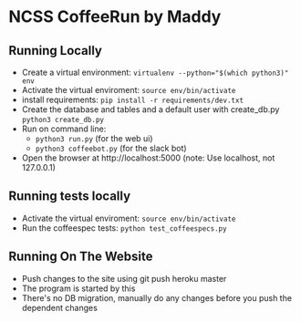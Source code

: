 # NCSS CoffeeRun by Maddy

## Running Locally
* Create a virtual environment:
  `virtualenv --python="$(which python3)" env`
* Activate the virtual enviroment:
  `source env/bin/activate`
* install requirements:
  `pip install -r requirements/dev.txt`
* Create the database and tables and a default user with create\_db.py
  `python3 create_db.py`
* Run on command line:
  * `python3 run.py` (for the web ui)
  * `python3 coffeebot.py` (for the slack bot)
* Open the browser at http://localhost:5000 (note: Use localhost, not 127.0.0.1)

## Running tests locally
 * Activate the virtual enviroment:
   `source env/bin/activate`
 * Run the coffeespec tests:
   `python test_coffeespecs.py`

## Running On The Website
* Push changes to the site using git push heroku master
* The program is started by this
* There's no DB migration, manually do any changes before you push the dependent changes
